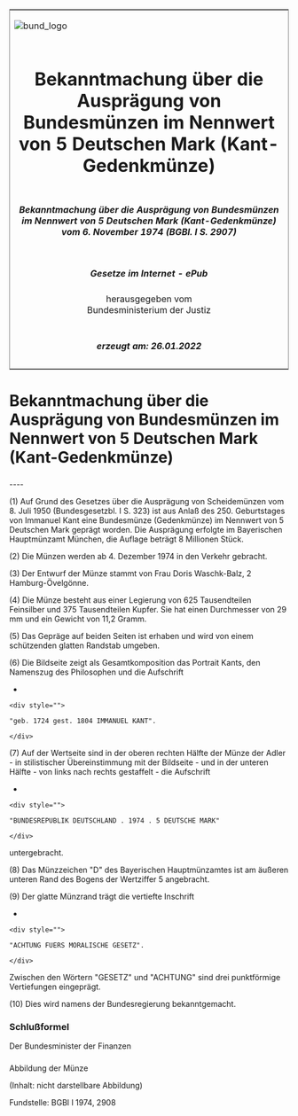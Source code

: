 <span id="DECKBLATT.html"></span>

<table border="0" frame="border" width="100%">

<tr valign="top">

<td align="left">

![bund\_logo](BfJ_2021_Web_de_de.gif)

</td>

<td align="right">

 

</td>

</tr>

<tr align="center" valign="middle">

<td colspan="2">

# Bekanntmachung über die Ausprägung von Bundesmünzen im Nennwert von 5 Deutschen Mark (Kant-Gedenkmünze)

</td>

</tr>

<tr align="center" valign="middle">

<td colspan="2">

##### Bekanntmachung über die Ausprägung von Bundesmünzen im Nennwert von 5 Deutschen Mark (Kant-Gedenkmünze) vom 6. November 1974 (BGBl. I S. 2907)

</td>

</tr>

<tr align="center" valign="middle">

<td colspan="2">

  
  

##### Gesetze im Internet - ePub  
  
herausgegeben vom  
Bundesministerium der Justiz

</td>

</tr>

<tr align="center" valign="bottom">

<td colspan="2">

  
  

##### erzeugt am: 26.01.2022

</td>

</tr>

</table>

<span id="BJNR029070974.html"></span>

# Bekanntmachung über die Ausprägung von Bundesmünzen im Nennwert von 5 Deutschen Mark (Kant-Gedenkmünze)

<span id="BJNR029070974BJNE000100307.html"></span>

###   
\----

<div>

<div class="jnhtml">

<div>

<div class="jurAbsatz">

(1) Auf Grund des Gesetzes über die Ausprägung von Scheidemünzen vom 8.
Juli 1950 (Bundesgesetzbl. I S. 323) ist aus Anlaß des 250. Geburtstages
von Immanuel Kant eine Bundesmünze (Gedenkmünze) im Nennwert von 5
Deutschen Mark geprägt worden. Die Ausprägung erfolgte im Bayerischen
Hauptmünzamt München, die Auflage beträgt 8 Millionen Stück.

</div>

<div class="jurAbsatz">

(2) Die Münzen werden ab 4. Dezember 1974 in den Verkehr gebracht.

</div>

<div class="jurAbsatz">

(3) Der Entwurf der Münze stammt von Frau Doris Waschk-Balz, 2
Hamburg-Övelgönne.

</div>

<div class="jurAbsatz">

(4) Die Münze besteht aus einer Legierung von 625 Tausendteilen
Feinsilber und 375 Tausendteilen Kupfer. Sie hat einen Durchmesser von
29 mm und ein Gewicht von 11,2 Gramm.

</div>

<div class="jurAbsatz">

(5) Das Gepräge auf beiden Seiten ist erhaben und wird von einem
schützenden glatten Randstab umgeben.

</div>

<div class="jurAbsatz">

(6) Die Bildseite zeigt als Gesamtkomposition das Portrait Kants, den
Namenszug des Philosophen und die Aufschrift

  - 
    
    <div style="">
    
    "geb. 1724 gest. 1804 IMMANUEL KANT".
    
    </div>

(7) Auf der Wertseite sind in der oberen rechten Hälfte der Münze der
Adler - in stilistischer Übereinstimmung mit der Bildseite - und in der
unteren Hälfte - von links nach rechts gestaffelt - die Aufschrift

  - 
    
    <div style="">
    
    "BUNDESREPUBLIK DEUTSCHLAND . 1974 . 5 DEUTSCHE MARK"
    
    </div>

untergebracht.

</div>

<div class="jurAbsatz">

(8) Das Münzzeichen "D" des Bayerischen Hauptmünzamtes ist am äußeren
unteren Rand des Bogens der Wertziffer 5 angebracht.

</div>

<div class="jurAbsatz">

(9) Der glatte Münzrand trägt die vertiefte Inschrift

  - 
    
    <div style="">
    
    "ACHTUNG FUERS MORALISCHE GESETZ".
    
    </div>

Zwischen den Wörtern "GESETZ" und "ACHTUNG" sind drei punktförmige
Vertiefungen eingeprägt.

</div>

<div class="jurAbsatz">

(10) Dies wird namens der Bundesregierung bekanntgemacht.

</div>

</div>

</div>

</div>

<span id="BJNR029070974BJNE000200307.html"></span>

### Schlußformel  

<div>

<div class="jnhtml">

<div>

<div class="jurAbsatz">

<span class="SP">Der Bundesminister der Finanzen</span>

</div>

</div>

</div>

</div>

<span id="BJNR029070974BJNE000300307.html"></span>

###   
Abbildung der Münze

<div>

<div class="jnhtml">

<div>

<div class="jurAbsatz">

(Inhalt: nicht darstellbare Abbildung)  

<div class="kommentar_Fundstelle">

Fundstelle: BGBl I 1974, 2908

</div>

</div>

</div>

</div>

</div>
